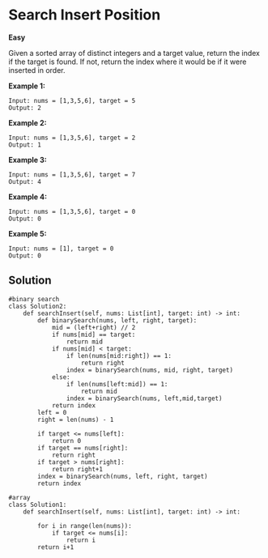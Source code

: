 # Search Insert Position

**Easy**

Given a sorted array of distinct integers and a target value, return the index if the target is found. If not, return the index where it would be if it were inserted in order.

 

**Example 1:**

```
Input: nums = [1,3,5,6], target = 5
Output: 2
```

**Example 2:**

```
Input: nums = [1,3,5,6], target = 2
Output: 1
```

**Example 3:**

```
Input: nums = [1,3,5,6], target = 7
Output: 4
```

**Example 4:**

```
Input: nums = [1,3,5,6], target = 0
Output: 0
```

**Example 5:**

```
Input: nums = [1], target = 0
Output: 0
```

 

## **Solution**

```
#binary search
class Solution2:
    def searchInsert(self, nums: List[int], target: int) -> int:
        def binarySearch(nums, left, right, target):
            mid = (left+right) // 2
            if nums[mid] == target:
                return mid
            if nums[mid] < target:
                if len(nums[mid:right]) == 1:
                    return right
                index = binarySearch(nums, mid, right, target)
            else:
                if len(nums[left:mid]) == 1:
                    return mid
                index = binarySearch(nums, left,mid,target)
            return index
        left = 0
        right = len(nums) - 1
        
        if target <= nums[left]:
            return 0
        if target == nums[right]:
            return right
        if target > nums[right]:
            return right+1
        index = binarySearch(nums, left, right, target)
        return index
```



```
#array
class Solution1:
    def searchInsert(self, nums: List[int], target: int) -> int:
        
        for i in range(len(nums)):
            if target <= nums[i]:
                return i
        return i+1
```

